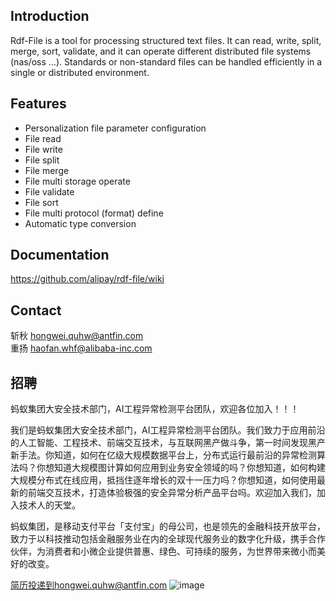 Introduction
------------
Rdf-File is a tool for processing structured text files. It can read, write, split, merge, sort, validate, and it can operate different distributed file systems (nas/oss ...).  Standards or non-standard files can be handled efficiently in a single or distributed environment.

Features
--------
* Personalization file parameter configuration
* File read
* File write
* File split
* File merge
* File multi storage operate
* File validate
* File sort
* File multi protocol (format) define
* Automatic type conversion

Documentation
-------------
https://github.com/alipay/rdf-file/wiki

Contact
-------------
斩秋 hongwei.quhw@antfin.com   
重扬 haofan.whf@alibaba-inc.com  

招聘
---------
蚂蚁集团大安全技术部门，AI工程异常检测平台团队，欢迎各位加入！！！

我们是蚂蚁集团大安全技术部门，AI工程异常检测平台团队。我们致力于应用前沿的人工智能、工程技术、前端交互技术，与互联网黑产做斗争，第一时间发现黑产新手法。你知道，如何在亿级大规模数据平台上，分布式运行最前沿的异常检测算法吗？你想知道大规模图计算如何应用到业务安全领域的吗？你想知道，如何构建大规模分布式在线应用，抵挡住逐年增长的双十一压力吗？你想知道，如何使用最新的前端交互技术，打造体验极强的安全异常分析产品平台吗。欢迎加入我们，加入技术人的天堂。

蚂蚁集团，是移动支付平台「支付宝」的母公司，也是领先的金融科技开放平台，致力于以科技推动包括金融服务业在内的全球现代服务业的数字化升级，携手合作伙伴，为消费者和小微企业提供普惠、绿色、可持续的服务，为世界带来微小而美好的改变。

简历投递到hongwei.quhw@antfin.com
![image](https://user-images.githubusercontent.com/3232378/157007913-7d06e1c5-4f70-42f9-9442-5b9bac08810d.png)


